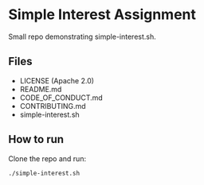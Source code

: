 # Simple Interest Assignment
Small repo demonstrating simple-interest.sh.

## Files
- LICENSE (Apache 2.0)
- README.md
- CODE_OF_CONDUCT.md
- CONTRIBUTING.md
- simple-interest.sh

## How to run
Clone the repo and run:
```bash
./simple-interest.sh
